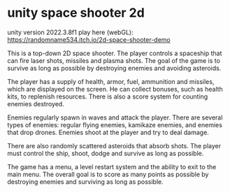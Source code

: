 # unity space shooter 2d
unity version 2022.3.8f1
play here (webGL): https://randomname534.itch.io/2d-space-shooter-demo

This is a top-down 2D space shooter. The player controls a spaceship that can fire laser shots, missiles and plasma shots. The goal of the game is to survive as long as possible by destroying enemies and avoiding asteroids.

The player has a supply of health, armor, fuel, ammunition and missiles, which are displayed on the screen. He can collect bonuses, such as health kits, to replenish resources. There is also a score system for counting enemies destroyed.

Enemies regularly spawn in waves and attack the player. There are several types of enemies: regular flying enemies, kamikaze enemies, and enemies that drop drones. Enemies shoot at the player and try to deal damage.

There are also randomly scattered asteroids that absorb shots. The player must control the ship, shoot, dodge and survive as long as possible.

The game has a menu, a level restart system and the ability to exit to the main menu. The overall goal is to score as many points as possible by destroying enemies and surviving as long as possible.
